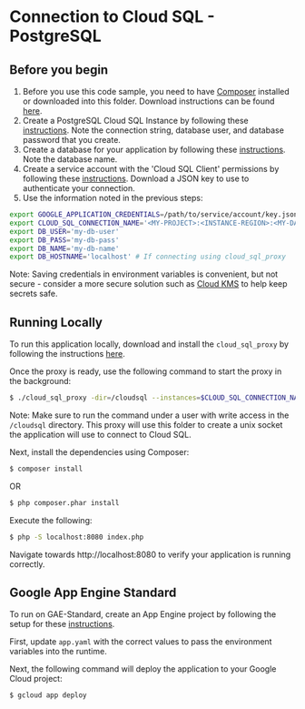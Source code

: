 # Connection to Cloud SQL - PostgreSQL

## Before you begin

1. Before you use this code sample, you need to have [Composer](https://getcomposer.org/) installed or downloaded into this folder. Download instructions can be found [here](https://getcomposer.org/download/).
2. Create a PostgreSQL Cloud SQL Instance by following these [instructions](https://cloud.google.com/sql/docs/postgres/create-instance). Note the connection string, database user, and database password that you create.
3. Create a database for your application by following these [instructions](https://cloud.google.com/sql/docs/postgres/create-manage-databases). Note the database name.
4. Create a service account with the 'Cloud SQL Client' permissions by following these [instructions](https://cloud.google.com/sql/docs/postgres/connect-external-app#4_if_required_by_your_authentication_method_create_a_service_account). Download a JSON key to use to authenticate your connection.
5. Use the information noted in the previous steps:

```bash
export GOOGLE_APPLICATION_CREDENTIALS=/path/to/service/account/key.json
export CLOUD_SQL_CONNECTION_NAME='<MY-PROJECT>:<INSTANCE-REGION>:<MY-DATABASE>'
export DB_USER='my-db-user'
export DB_PASS='my-db-pass'
export DB_NAME='my-db-name'
export DB_HOSTNAME='localhost' # If connecting using cloud_sql_proxy
```

Note: Saving credentials in environment variables is convenient, but not secure - consider a more secure solution such as [Cloud KMS](https://cloud.google.com/kms/) to help keep secrets safe.

## Running Locally

To run this application locally, download and install the `cloud_sql_proxy` by following the instructions [here](https://cloud.google.com/sql/docs/postgres/sql-proxy#install).

Once the proxy is ready, use the following command to start the proxy in the background:

```bash
$ ./cloud_sql_proxy -dir=/cloudsql --instances=$CLOUD_SQL_CONNECTION_NAME --credential_file=$GOOGLE_APPLICATION_CREDENTIALS
```

Note: Make sure to run the command under a user with write access in the `/cloudsql` directory. This proxy will use this folder to create a unix socket the application will use to connect to Cloud SQL.

Next, install the dependencies using Composer:

```bash
$ composer install
```
OR

```bash
$ php composer.phar install
```

Execute the following:

```bash
$ php -S localhost:8080 index.php
```

Navigate towards http://localhost:8080 to verify your application is running correctly.

## Google App Engine Standard

To run on GAE-Standard, create an App Engine project by following the setup for these [instructions](https://cloud.google.com/appengine/docs/standard/php7/quickstart#before-you-begin).

First, update `app.yaml` with the correct values to pass the environment variables into the runtime.

Next, the following command will deploy the application to your Google Cloud project:

```bash
$ gcloud app deploy
```

